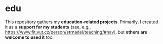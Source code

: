 # edu

This repository gathers my **education-related projects**. Primarily, I created it as a **support for my students** 
(see, e.g., https://www.fit.vut.cz/person/strnadel/teaching/#nav),
but **others are welcome to used it** too. 
